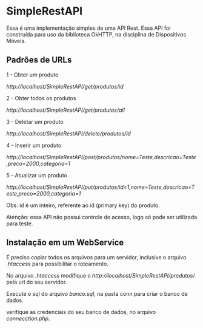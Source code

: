 # SimpleRestAPI

Essa é uma implementação simples de uma API Rest. Essa API foi construída para uso da biblioteca OkHTTP, na disciplina de Dispositivos Móveis. 

## Padrões de URLs

1 - Obter um produto

*http://localhost/SimpleRestAPI/get/produtos/id*

2 - Obter todos os produtos

*http://localhost/SimpleRestAPI/get/produtos/all*

3 - Deletar um produto

*http://localhost/SimpleRestAPI/delete/produtos/id*

4 - Inserir um produto

*http://localhost/SimpleRestAPI/post/produtos/nome=Teste,descricao=Teste,preco=2000,categoria=1*

5 - Atualizar um produto

*http://localhost/SimpleRestAPI/put/produtos/id=1,nome=Teste,descricao=Teste,preco=2000,categoria=1*


Obs: id é um inteiro, referente ao id (primary key) do produto.

Atenção: essa API não possui controle de acesso, logo só pode ser utilizada para teste.  

## Instalação em um WebService

É preciso copiar todos os arquivos para um servidor, inclusive o arquivo *.htaccess* para possibilitar o roteamento.

No arquivo *.htaccess* modifique o *http://localhost/SimpleRestAPI/produtos/* pela url do seu servidor.

Execute o sql do arquivo *banco.sql*, na pasta conn para criar o banco de dados. 

verifique as credenciais do seu banco de dados, no arquivo *connecction.php*.
